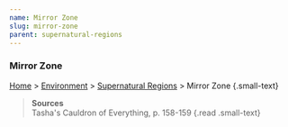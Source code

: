 ```yaml
---
name: Mirror Zone
slug: mirror-zone
parent: supernatural-regions
---
```

### Mirror Zone
[Home](dm-operations-center) > [Environment](environment) > [Supernatural Regions](supernatural-regions) > Mirror Zone {.small-text}

> **Sources** <br/>
> Tasha's Cauldron of Everything, p. 158-159
{.read .small-text}
